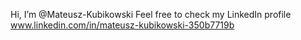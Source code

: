 Hi, I’m @Mateusz-Kubikowski
Feel free to check my LinkedIn profile
www.linkedin.com/in/mateusz-kubikowski-350b7719b

